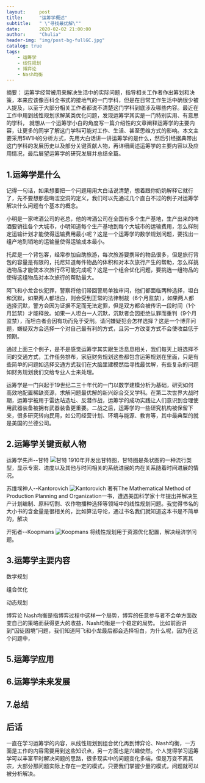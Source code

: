 ```yaml
---
layout:     post
title:      "运筹学概述"
subtitle:   " \"寻找最优解\""
date:       2020-02-02 21:00:00
author:     "Chulia"
header-img: "img/post-bg-fullGC.jpg"
catalog: true
tags:
    - 运筹学
    - 线性规划
    - 博弈论
    - Nash均衡
---
```


摘要：
运筹学经常被用来解决生活中的实际问题，指导相关工作者作出筹划和决策，本来应该像百科全书式的接地气的一门学科，但是在日常工作生活中确很少被人提及，以至于大部分相关工作者都说不清楚这门学科到底涉及哪些内容。最近在工作中用到线性规划求解某类优化问题，发现运筹学其实是一门特别实用、有意思的学科，
就想从一个运筹学小白的角度写一篇介绍性的文章阐释运筹学的主要内容，让更多的同学了解这门学科可能对工作、生活、甚至思维方式的影响。本文主要采用5W1H的分析方式，先用大白话讲一讲运筹学的是什么，然后引经据典带出这门学科的发展历史以及部分关键贡献人物，再详细阐述运筹学的主要内容以及应用情况，最后展望运筹学的研究发展并总结全篇。

## 1.运筹学是什么
记得一句话，如果想要把一个问题用用大白话说清楚，想着跟你奶奶解释它就行了，先不要想那些晦涩空洞的定义，我们可以先通过几个直白不过的例子对运筹学解决什么问题有个基本的概念。

小明是一家啤酒公司的老总，他的啤酒公司在全国有多个生产基地，生产出来的啤酒要销往各个大城市，小明知道每个生产基地到每个大城市的运输费用，怎么样制定运输计划才能使得运输费用最小呢？这是一个运筹学的数学规划问题，要找出一组产地到销地的运输量使得运输成本最小。

托尼是一个背包客，经常参加自助旅游，每次旅游要携带的物品很多，但是旅行背包的容量是有限的，托尼知道每件物品的体积和对本次旅行产生的帮助，怎么样挑选物品才能使本次旅行尽可能完成呢？这是一个组合优化问题，要挑选一组物品的使得这组物品对本次旅行的帮助最大。

阿飞和小龙合伙犯罪，警察将他们带回警局单独审问，他们都面临两种选择，坦白和沉默，如果两人都坦白，则会受到正常的法律制裁（6个月监禁），如果两人都选择沉默，警方会因为证据不足而无法定罪，但是双方都会被传讯一段时间（1个月监禁）才能释放。如果一人坦白一人沉默，沉默者会因拒绝认罪而重判（9个月监禁），而坦白者会因有功而免于受刑。请问嫌疑犯会怎样选择？这是一个博弈问题，嫌疑双方会选择一个对自己最有利的方式，且另一方改变方式不会使收益低于预期。

通过上面三个例子，是不是感觉运筹学其实跟生活息息相关，我们每天上班选择不同的交通方式，工作任务排布，家庭财务规划这些都包含运筹规划在里面，只是有些简单的问题如选择交通方式我们在大脑里建模然后寻找最优解，有些复杂的问题如财务规划我们交给专业人士来处理。

运筹学是一门兴起于19世纪二三十年代的一门以数学建模分析为基础，研究如何高效地配置稀缺资源，求解问题最优解的新兴综合交叉学科。在第二次世界大战时期，运筹学被用于雷达站选址、反潜作战，运筹学的成功实践让人们意识到合理使用武器装备被拥有武器装备更重要。二战之后，运筹学的一些研究机构被保留下来，很多研究转向民用，如公司经营计划、环境与能源、教育等，其中最典型的就是美国的兰德公司。

## 2.运筹学关键贡献人物
运筹学先声--甘特
![甘特](https://upload.wikimedia.org/wikipedia/commons/e/e8/Henry_Gantt.jpg)
1910年开发出甘特图，甘特图是条状图的一种流行类型，显示专案、进度以及其他与时间相关的系统进展的内在关系随着时间进展的情况。

苏维埃神人--Kantorovich
![Kantorovich](https://upload.wikimedia.org/wikipedia/commons/thumb/f/f4/Leonid_Kantorovich_1975.jpg/360px-Leonid_Kantorovich_1975.jpg)
著有The Mathematical Method of Production Planning and Organization一书，遭遇美国科学家十年提出并解决生产计划编制、原料切割、农作物播种选择等领域中的线性规划问题。我觉得书名的大小书的含金量是很相关的，比如算法导论，通过书名我们就知道这本书是不简单的，解决

开拓者--Koopmans
![Koopmans](https://upload.wikimedia.org/wikipedia/commons/thumb/5/51/TjallingKoopmans1967.jpg/440px-TjallingKoopmans1967.jpg)
将线性规划用于资源优化配置，解决经济学问题。

## 3.运筹学主要内容


数学规划

组合优化

动态规划

博弈论
Nash均衡是指博弈过程中这样一个局势，博弈的任意参与者不会单方面改变自己的策略而获得更大的收益，Nash均衡是一个稳定的局势。
比如前面讲到“囚徒困境”问题，我们知道阿飞和小龙最后都会选择坦白，为什么呢，因为在这个问题中，


## 5.运筹学应用

## 6.运筹学未来发展

## 7.总结

## 后话
一直在学习运筹学的内容，从线性规划到组合优化再到博弈论、Nash均衡，一方面是工作的内容需要用到这些知识点，另一方面也是兴趣使然。个人觉得学习运筹学可以丰富平时解决问题的思路，很多现实中的问题变化多端，但是万变不离其宗，大部分那问题实际上存在一定的模式，只要我们掌握少量的模式，问题就可以被分析解决。